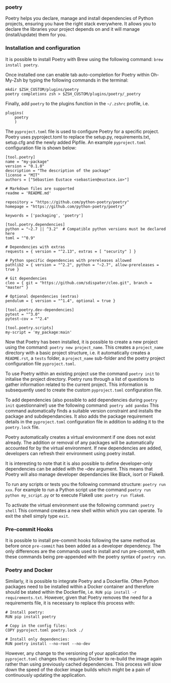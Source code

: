 ### poetry
Poetry helps you declare, manage and install dependencies of Python projects,
ensuring you have the right stack everywhere. It allows you to declare the
libraries your project depends on and it will manage (install/update) them
for you.

### Installation and configuration
It is possible to install Poetry with Brew using the following command:
`brew install poetry`.

Once installed one can enable tab auto-completion for Poetry within Oh-My-Zsh by 
typing the following commands in the terminal:

```
mkdir $ZSH_CUSTOM/plugins/poetry
poetry completions zsh > $ZSH_CUSTOM/plugins/poetry/_poetry
```

Finally, add `poetry` to the plugins function in the `~/.zshrc` profile, i.e.
```
plugins(
    poetry
    )
```

The `pyproject.toml` file is used to configure Poetry for a specific project. Poetry 
uses pyproject.toml to replace the setup.py, requirements.txt, setup.cfg and the 
newly added Pipfile. An example `pyproject.toml` configuration file is shown below:

```
[tool.poetry]
name = "my-package"
version = "0.1.0"
description = "The description of the package"
license = "MIT"
authors = ["Sébastien Eustace <sebastien@eustace.io>"]

# Markdown files are supported
readme = 'README.md'

repository = "https://github.com/python-poetry/poetry"
homepage = "https://github.com/python-poetry/poetry"

keywords = ['packaging', 'poetry']

[tool.poetry.dependencies]
python = "~2.7 || ^3.2"  # Compatible python versions must be declared here
toml = "^0.9"

# Dependencies with extras
requests = { version = "^2.13", extras = [ "security" ] }

# Python specific dependencies with prereleases allowed
pathlib2 = { version = "^2.2", python = "~2.7", allow-prereleases = true }

# Git dependencies
cleo = { git = "https://github.com/sdispater/cleo.git", branch = "master" }

# Optional dependencies (extras)
pendulum = { version = "^1.4", optional = true }

[tool.poetry.dev-dependencies]
pytest = "^3.0"
pytest-cov = "^2.4"

[tool.poetry.scripts]
my-script = 'my_package:main'
```   

Now that Poetry has been installed, it is possible to create a new project using the 
command: `poetry new project_name`. This creates a `project_name` directory with a 
basic project structure, i.e. it automatically creates a `README.rst`, a `tests` folder,
a `project_name` sub-folder and the poetry project configuration file `pyproject.toml`.

To use Poetry within an existing project use the command `poetry init` to initalise 
the project directory. Poetry runs through a list of questions to gather information
related to the current project. This information is subsequently used to create the 
custom `pyproject.toml` configuration file. 

To add dependencies (also possible to add dependencies during `poetry init` 
questionnaire!) use the following command:
`poetry add pandas`
This command automatically finds a suitable version constraint and installs the 
package and subdependancies. It also adds the package requirement details in the 
`pyproject.toml` configuration file in addition to adding it to the `poetry.lock` file.

Poetry automatically creates a virtual environment if one does not exist already. 
The addition or removal of any packages will be automatically accounted for by the 
virtual environment. If new dependencies are added, developers can refresh their 
environment using poetry install.

It is interesting to note that it is also possible to define developer-only 
dependencies can be added with the –dev argument. This means that Poetry will also 
manage developer dependancies like Black, isort or Flake8.

To run any scripts or tests you the following command structure:
`poetry run xxx`. For example to run a Python script use the command
`poetry run python my_script.py` or to execute Flake8 use: `poetry run flake8`.

To activate the virtual environment use the following command: 
`poetry shell`
This command creates a new shell within which you can operate. To exit the shell 
simply type `exit`.   


### Pre-commit Hooks
It is possible to install pre-commit hooks following the same method as before once 
`pre-commit` has been added as a developer dependency. The only differences are the 
commands used to install and run pre-commit, with these commands being pre-appended 
with the poetry syntax of `poetry run`.

### Poetry and Docker
Similarly, it is possible to integrate Poetry and a Dockerfile. Often Python packages 
need to be installed within a Docker container and therefore should be stated within
the Dockerfile, i.e. `RUN pip install -r requirements.txt`. However, given that 
Poetry removes the need for a requirements file, it is necessary to replace this 
process with:

```
# Install poetry:
RUN pip install poetry

# Copy in the config files:
COPY pyproject.toml poetry.lock ./

# Install only dependencies:
RUN poetry install --no-root --no-dev
``` 
However, any change to the versioning of your application the `pyproject.toml` 
changes thus requiring Docker to re-build the image again rather than using previously 
cached dependencies. This process will slow down the speed of the docker image builds 
which might be a pain of continuously updating the application. 
